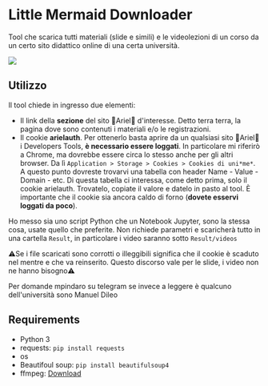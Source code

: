 # Little Mermaid Downloader

Tool che scarica tutti materiali (slide e simili) e le videolezioni di un corso da un certo sito didattico online di una certa università.


![](https://thumbs-prod.si-cdn.com/YVaC3lqx4bk9jPIThb-0RJnKbbw=/800x600/filters:no_upscale()/https://public-media.si-cdn.com/filer/26/34/26349ee5-df4d-4595-8d77-674a8ef40fc0/t03pxm.jpg)
## Utilizzo

Il tool chiede in ingresso due elementi:
- Il link della **sezione** del sito  🧜Ariel🧜 d'interesse. Detto terra terra, la pagina dove sono contenuti i materiali e/o le registrazioni.
- Il cookie **arielauth**. Per ottenerlo basta aprire da un qualsiasi sito 🧜Ariel🧜 i Developers Tools, **è necessario essere loggati**. In particolare mi riferirò a Chrome, ma dovrebbe essere circa lo stesso anche per gli altri browser. Da lì ```Application > Storage > Cookies > Cookies di uni*me*```. A questo punto dovreste trovarvi una tabella con header Name - Value - Domain - etc. Di questa tabella ci interessa, come detto prima, solo il cookie arielauth. Trovatelo, copiate il valore e datelo in pasto al tool. È importante che il cookie sia ancora caldo di forno (**dovete esservi loggati da poco**).

Ho messo sia uno script Python che un Notebook Jupyter, sono la stessa cosa, usate quello che preferite. Non richiede parametri e scaricherà tutto in una cartella ```Result```, in particolare i video saranno sotto ```Result/videos```

⚠️Se i file scaricati sono corrotti o illeggibili significa che il cookie è scaduto nel mentre e che va reinserito. Questo discorso vale per le slide, i video non ne hanno bisogno⚠️

Per domande mpindaro su telegram se invece a leggere è qualcuno dell'università sono Manuel Dileo

## Requirements

- Python 3
- requests: ```pip install requests```
- os
- Beautifoul soup: ```pip install beautifulsoup4```
- ffmpeg: [Download](https://www.ffmpeg.org/download.html)

